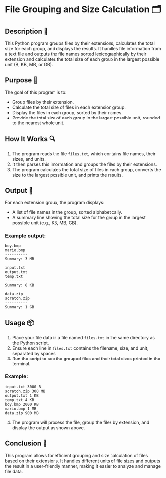 # File Grouping and Size Calculation 🗂️

## Description 📝

This Python program groups files by their extensions, calculates the total size for each group, and displays the results.
It handles file information from a text file and outputs the file names sorted lexicographically by their extension and calculates the total size of each group in the largest possible unit (B, KB, MB, or GB).

## Purpose 🎯

The goal of this program is to:

-   Group files by their extension.
-   Calculate the total size of files in each extension group.
-   Display the files in each group, sorted by their names.
-   Provide the total size of each group in the largest possible unit, rounded to the nearest whole unit.

## How It Works 🔍

1. The program reads the file `files.txt`, which contains file names, their sizes, and units.
2. It then parses this information and groups the files by their extensions.
3. The program calculates the total size of files in each group, converts the size to the largest possible unit, and prints the results.

## Output 📜

For each extension group, the program displays:

-   A list of file names in the group, sorted alphabetically.
-   A summary line showing the total size for the group in the largest possible unit (e.g., KB, MB, GB).

### Example output:

```
boy.bmp
mario.bmp
----------
Summary: 3 MB

input.txt
output.txt
temp.txt
----------
Summary: 8 KB

data.zip
scratch.zip
----------
Summary: 1 GB
```

## Usage 📦

1. Place your file data in a file named `files.txt` in the same directory as the Python script.
2. Ensure each line in `files.txt` contains the filename, size, and unit, separated by spaces.
3. Run the script to see the grouped files and their total sizes printed in the terminal.

### Example:

```
input.txt 3000 B
scratch.zip 300 MB
output.txt 1 KB
temp.txt 4 KB
boy.bmp 2000 KB
mario.bmp 1 MB
data.zip 900 MB
```

4. The program will process the file, group the files by extension, and display the output as shown above.

## Conclusion 🚀

This program allows for efficient grouping and size calculation of files based on their extensions.
It handles different units of file sizes and outputs the result in a user-friendly manner, making it easier to analyze and manage file data.
